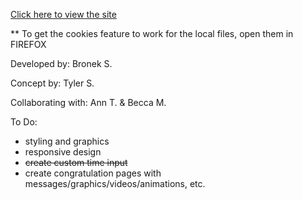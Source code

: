 [Click here to view the site](http://one-task.herokuapp.com)

\*\* To get the cookies feature to work for the local files, open them in FIREFOX

Developed by: Bronek S.

Concept by: Tyler S.

Collaborating with: Ann T. & Becca M.

To Do:

- styling and graphics
- responsive design
- <del>create custom time input</del>
- create congratulation pages with messages/graphics/videos/animations, etc.
